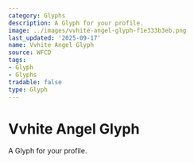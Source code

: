 ```yaml
---
category: Glyphs
description: A Glyph for your profile.
image: ../images/vvhite-angel-glyph-f1e333b3eb.png
last_updated: '2025-09-17'
name: Vvhite Angel Glyph
source: WFCD
tags:
- Glyph
- Glyphs
tradable: false
type: Glyph
---
```


# Vvhite Angel Glyph

A Glyph for your profile.

